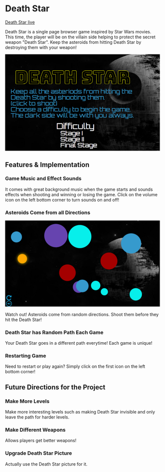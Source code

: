 # Death Star

[Death Star live][heroku]

Death Star is a single page browser game inspired by Star Wars movies.
This time, the player will be on the villain side helping to protect the
secret weapon "Death Star". Keep the asteroids from hitting Death Star by
destroying them with your weapon!

![game](./docs/wireframes/start-demo.png)

[heroku]: https://kobe1104.github.io/Death-Star/

## Features & Implementation

### Game Music and Effect Sounds
  It comes with great background music when the game starts and
  sounds effects when shooting and winning or losing the game.
  Click on the volume icon on the left bottom corner to turn sounds on
  and off!
### Asteroids Come from all Directions
![game](./docs/wireframes/game-demo.png)

  Watch out! Asteroids come from random directions. Shoot them before they
  hit the Death Star!
### Death Star has Random Path Each Game
  Your Death Star goes in a different path everytime! Each game is unique!
### Restarting Game
  Need to restart or play again? Simply click on the first icon on the left
  bottom corner!

## Future Directions for the Project

### Make More Levels
  Make more interesting levels such as making Death Star invisible and
  only leave the path for harder levels.
### Make Different Weapons
  Allows players get better weapons!
### Upgrade Death Star Picture
  Actually use the Death Star picture for it.
